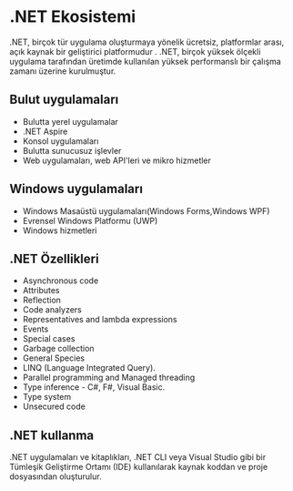 # .NET Ekosistemi

.NET, birçok tür uygulama oluşturmaya yönelik ücretsiz, platformlar arası, açık kaynak bir geliştirici platformudur . .NET, birçok yüksek ölçekli uygulama tarafından üretimde kullanılan yüksek performanslı bir çalışma zamanı üzerine kurulmuştur.

## Bulut uygulamaları

- Bulutta yerel uygulamalar
- .NET Aspire
- Konsol uygulamaları
- Bulutta sunucusuz işlevler
- Web uygulamaları, web API'leri ve mikro hizmetler

## Windows uygulamaları
- Windows Masaüstü uygulamaları(Windows Forms,Windows WPF)
- Evrensel Windows Platformu (UWP)
- Windows hizmetleri

## .NET Özellikleri
- Asynchronous code
- Attributes
- Reflection
- Code analyzers
- Representatives and lambda expressions
- Events
- Special cases
- Garbage collection
- General Species
- LINQ (Language Integrated Query).
- Parallel programming and Managed threading
- Type inference - C#, F#, Visual Basic.
- Type system
- Unsecured code

## .NET kullanma

.NET uygulamaları ve kitaplıkları, .NET CLI veya Visual Studio gibi bir Tümleşik Geliştirme Ortamı (IDE) kullanılarak kaynak koddan ve proje dosyasından oluşturulur.